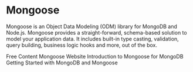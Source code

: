 # Mongoose

Mongoose is an Object Data Modeling (ODM) library for MongoDB and Node.js. Mongoose provides a straight-forward, schema-based solution to model your application data. It includes built-in type casting, validation, query building, business logic hooks and more, out of the box.

<ResourceGroupTitle>Free Content</ResourceGroupTitle>
<BadgeLink colorScheme='blue' badgeText='Official Website' href='https://mongoosejs.com'>Mongoose Website</BadgeLink>
<BadgeLink colorScheme='yellow' badgeText='Read' href='https://www.freecodecamp.org/news/introduction-to-mongoose-for-mongodb-d2a7aa593c57'>Introduction to Mongoose for MongoDB</BadgeLink>
<BadgeLink colorScheme='yellow' badgeText='Read' href='https://www.mongodb.com/developer/languages/javascript/getting-started-with-mongodb-and-mongoose/'>Getting Started with MongoDB and Mongoose</BadgeLink>
